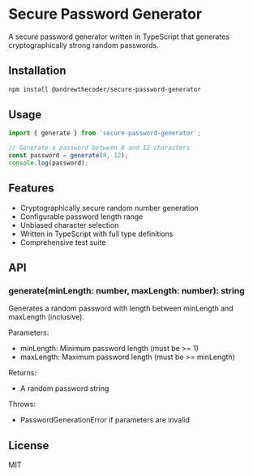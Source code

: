 # Secure Password Generator

A secure password generator written in TypeScript that generates cryptographically strong random passwords.

## Installation

```bash
npm install @andrewthecoder/secure-password-generator
```

## Usage

```typescript
import { generate } from 'secure-password-generator';

// Generate a password between 8 and 12 characters
const password = generate(8, 12);
console.log(password);
```

## Features

- Cryptographically secure random number generation
- Configurable password length range
- Unbiased character selection
- Written in TypeScript with full type definitions
- Comprehensive test suite

## API

### generate(minLength: number, maxLength: number): string

Generates a random password with length between minLength and maxLength (inclusive).

Parameters:

- minLength: Minimum password length (must be >= 1)
- maxLength: Maximum password length (must be >= minLength)

Returns:

- A random password string

Throws:

- PasswordGenerationError if parameters are invalid

## License

MIT
